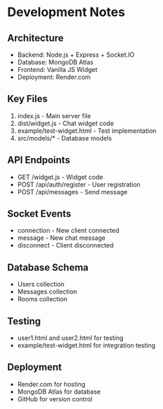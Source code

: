 # Development Notes

## Architecture
- Backend: Node.js + Express + Socket.IO
- Database: MongoDB Atlas
- Frontend: Vanilla JS Widget
- Deployment: Render.com

## Key Files
1. index.js - Main server file
2. dist/widget.js - Chat widget code
3. example/test-widget.html - Test implementation
4. src/models/* - Database models

## API Endpoints
- GET /widget.js - Widget code
- POST /api/auth/register - User registration
- POST /api/messages - Send message

## Socket Events
- connection - New client connected
- message - New chat message
- disconnect - Client disconnected

## Database Schema
- Users collection
- Messages collection
- Rooms collection

## Testing
- user1.html and user2.html for testing
- example/test-widget.html for integration testing

## Deployment
- Render.com for hosting
- MongoDB Atlas for database
- GitHub for version control 